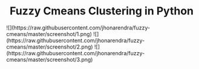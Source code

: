 <h1 align="center">Fuzzy Cmeans Clustering in Python</h1>
![](https://raw.githubusercontent.com/jhonarendra/fuzzy-cmeans/master/screenshot/1.png)
![](https://raw.githubusercontent.com/jhonarendra/fuzzy-cmeans/master/screenshot/2.png)
![](https://raw.githubusercontent.com/jhonarendra/fuzzy-cmeans/master/screenshot/3.png)